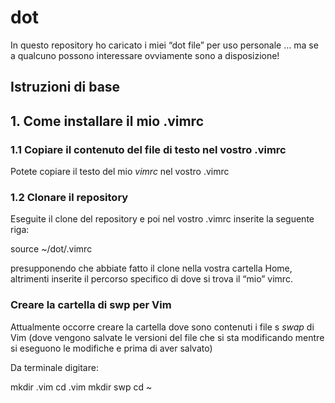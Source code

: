 # dot

In questo repository ho caricato i miei “dot file” per uso personale … ma se a qualcuno possono interessare ovviamente sono a disposizione!

## Istruzioni di base

## 1. Come installare il mio .vimrc

### 1.1 Copiare il contenuto del file di testo nel vostro .vimrc

Potete copiare il testo del mio _vimrc_ nel vostro .vimrc

### 1.2 Clonare il repository

Eseguite il clone del repository e poi nel vostro .vimrc inserite la seguente riga:

  source ~/dot/.vimrc
  
presupponendo che abbiate fatto il clone nella vostra cartella Home, altrimenti inserite il percorso specifico di dove si trova il “mio” vimrc. 

### Creare la cartella di swp per Vim

Attualmente occorre creare la cartella dove sono contenuti i file s _swap_ di Vim (dove vengono salvate le versioni del file che si sta modificando mentre si eseguono le modifiche e prima di aver salvato)

Da terminale digitare:

  mkdir .vim
  cd .vim
  mkdir swp
  cd ~
  
  

